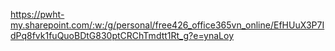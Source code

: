 
https://pwht-my.sharepoint.com/:w:/g/personal/free426_office365vn_online/EfHUuX3P7IdPq8fvk1fuQuoBDtG830ptCRChTmdtt1Rt_g?e=ynaLoy
